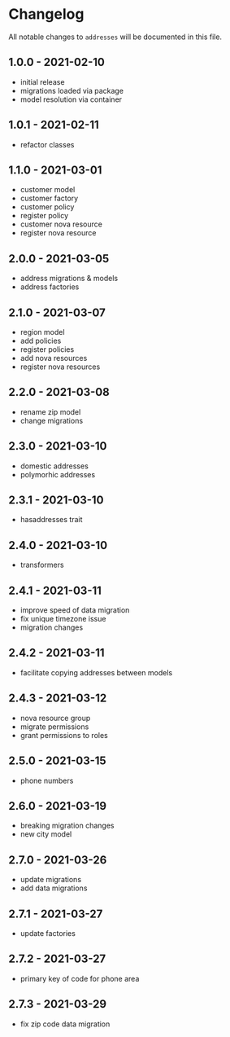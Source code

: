 # Changelog

All notable changes to `addresses` will be documented in this file.

## 1.0.0 - 2021-02-10

- initial release
- migrations loaded via package
- model resolution via container

## 1.0.1 - 2021-02-11

- refactor classes

## 1.1.0 - 2021-03-01

- customer model
- customer factory
- customer policy
- register policy
- customer nova resource
- register nova resource

## 2.0.0 - 2021-03-05

- address migrations & models
- address factories

## 2.1.0 - 2021-03-07

- region model
- add policies
- register policies
- add nova resources
- register nova resources

## 2.2.0 - 2021-03-08

- rename zip model
- change migrations

## 2.3.0 - 2021-03-10

- domestic addresses
- polymorhic addresses

## 2.3.1 - 2021-03-10

- hasaddresses trait

## 2.4.0 - 2021-03-10

- transformers

## 2.4.1 - 2021-03-11

- improve speed of data migration
- fix unique timezone issue
- migration changes

## 2.4.2 - 2021-03-11

- facilitate copying addresses between models

## 2.4.3 - 2021-03-12

- nova resource group
- migrate permissions
- grant permissions to roles

## 2.5.0 - 2021-03-15

- phone numbers

## 2.6.0 - 2021-03-19

- breaking migration changes
- new city model

## 2.7.0 - 2021-03-26

- update migrations
- add data migrations

## 2.7.1 - 2021-03-27

- update factories

## 2.7.2 - 2021-03-27

- primary key of code for phone area

## 2.7.3 - 2021-03-29

- fix zip code data migration
